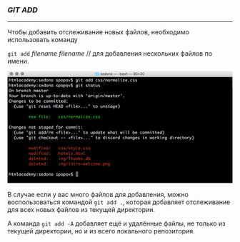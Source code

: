 ### ***GIT ADD***
***

Чтобы добавить отслеживание новых файлов, необходимо использовать команду

`git add` *filename* *filename*  // для добавления нескольких файлов по имени.

![](image\add.png)

В случае если у вас много файлов для добавления, можно воспользоваться командой `git add .`, которая добавляет отслеживание для всех новых файлов из текущей директории. 

А команда `git add -A` добавляет ещё и удалённые файлы, не только из текущей директории, но и из всего локального репозитория.